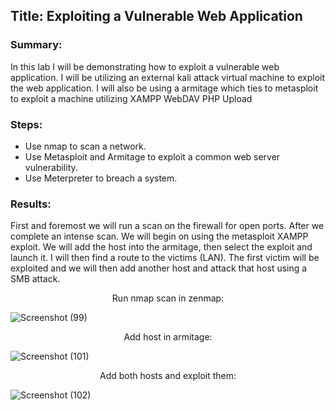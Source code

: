 


## Title: Exploiting a Vulnerable Web Application 

### Summary: 
In this lab I will be demonstrating how to exploit a vulnerable web application. I will be utilizing an external kali attack virtual machine to exploit the web application. I will also be using a armitage which ties to metasploit to exploit a machine utilizing XAMPP WebDAV PHP Upload

### Steps:
- Use nmap to scan a network.
- Use Metasploit and Armitage to exploit a common web server vulnerability.
- Use Meterpreter to breach a system.

### Results:
First and foremost we will run a scan on the firewall for open ports. After we complete an intense scan. We will begin on using the metasploit XAMPP exploit. We will add the host into the armitage, then select the exploit and launch it. I will then find a route to the victims (LAN). The first victim will be exploited and we will then add another host and attack that host using a SMB attack.


<p align="center">
Run nmap scan in zenmap: <br/>

  ![Screenshot (99)](https://github.com/Darencama/Cybersecurity-Training-Lab-Exercises/assets/134806131/924b257d-f70b-4641-8431-7543dc2fd328)

<p align="center">
Add host in armitage: <br/>
  
  ![Screenshot (101)](https://github.com/Darencama/Cybersecurity-Training-Lab-Exercises/assets/134806131/9d76986c-82fd-40a0-94bc-ea2039d5b3ab)

<p align="center">
Add both hosts and exploit them: <br/>
  
  ![Screenshot (102)](https://github.com/Darencama/Cybersecurity-Training-Lab-Exercises/assets/134806131/79f2d3cc-221a-46e2-b0ab-be0b3bc2ff52)
